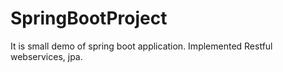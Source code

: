 # SpringBootProject

It is small demo of spring boot application.
Implemented Restful webservices, jpa.

